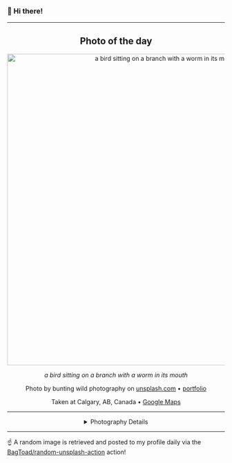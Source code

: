 ### 👋 Hi there!

----
<div align="center">

## Photo of the day
  
  <a href="https://unsplash.com/photos/a-bird-sitting-on-a-branch-with-a-worm-in-its-mouth-6CRREj0PZL0"><img width="720" src="https://images.unsplash.com/photo-1694013018516-afd7bc03253e?crop=entropy&cs=tinysrgb&fit=max&fm=jpg&ixid=M3w1NTI0NDl8MHwxfHJhbmRvbXx8fHx8fHx8fDE3MDYyNDg4MzJ8&ixlib=rb-4.0.3&q=80&w=1080" alt="a bird sitting on a branch with a worm in its mouth"></a>
  
  <em>a bird sitting on a branch with a worm in its mouth</em>
  
  <em></em>

  Photo by bunting wild photography on [unsplash.com](https://unsplash.com/) • [portfolio](http://buntingwildphotography.com)
  
  Taken at Calgary, AB, Canada • [Google Maps](https://www.google.com/maps/search/?api=1&query=51.044733,-114.071883)
  
  ---
  
<details>
<summary>Photography Details</summary>
  
| Parameter     | Value |
| ------------- | ----- |
| Camera Model  | ILCE-7RM3 |
| Exposure Time | 1/1000 |
| Aperture      | 6.3 |
| Focal Length  | 600.0 |
| ISO           | 2000 |
| Location      | Calgary, AB, Canada (Canada) |
| Coordinates   | Latitude 51.044733, Longitude -114.071883 |

</details>

</div>

----

☝️ A random image is retrieved and posted to my profile daily via the [BagToad/random-unsplash-action](https://github.com/BagToad/random-unsplash-action) action!
